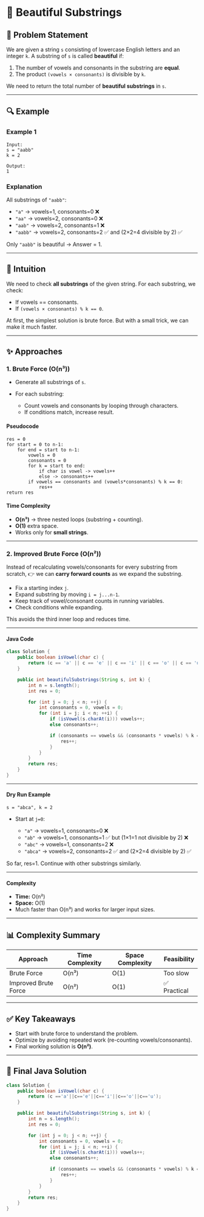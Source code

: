 
# 📘 Beautiful Substrings

## 📝 Problem Statement

We are given a string `s` consisting of lowercase English letters and an integer `k`.
A substring of `s` is called **beautiful** if:

1. The number of vowels and consonants in the substring are **equal**.
2. The product `(vowels × consonants)` is divisible by `k`.

We need to return the total number of **beautiful substrings** in `s`.

---

## 🔍 Example

### Example 1

```
Input:
s = "aabb"
k = 2

Output:
1
```

### Explanation

All substrings of `"aabb"`:

* `"a"` → vowels=1, consonants=0 ❌
* `"aa"` → vowels=2, consonants=0 ❌
* `"aab"` → vowels=2, consonants=1 ❌
* `"aabb"` → vowels=2, consonants=2 ✅ and (2×2=4 divisible by 2) ✅

Only `"aabb"` is beautiful → Answer = 1.

---

## 🧠 Intuition

We need to check **all substrings** of the given string.
For each substring, we check:

* If vowels == consonants.
* If `(vowels × consonants) % k == 0`.

At first, the simplest solution is brute force. But with a small trick, we can make it much faster.

---

## ✨ Approaches

### **1. Brute Force (O(n³))**

* Generate all substrings of `s`.
* For each substring:

  * Count vowels and consonants by looping through characters.
  * If conditions match, increase result.

#### Pseudocode

```
res = 0
for start = 0 to n-1:
    for end = start to n-1:
        vowels = 0
        consonants = 0
        for k = start to end:
            if char is vowel -> vowels++
            else -> consonants++
        if vowels == consonants and (vowels*consonants) % k == 0:
            res++
return res
```

#### Time Complexity

* **O(n³)** → three nested loops (substring + counting).
* **O(1)** extra space.
* Works only for **small strings**.

---

### **2. Improved Brute Force (O(n²))**

Instead of recalculating vowels/consonants for every substring from scratch,
👉 we can **carry forward counts** as we expand the substring.

* Fix a starting index `j`.
* Expand substring by moving `i = j...n-1`.
* Keep track of vowel/consonant counts in running variables.
* Check conditions while expanding.

This avoids the third inner loop and reduces time.

---

#### Java Code

```java
class Solution {
    public boolean isVowel(char c) {
        return (c == 'a' || c == 'e' || c == 'i' || c == 'o' || c == 'u');
    }

    public int beautifulSubstrings(String s, int k) {
        int n = s.length();
        int res = 0;

        for (int j = 0; j < n; ++j) {
            int consonants = 0, vowels = 0;
            for (int i = j; i < n; ++i) {
                if (isVowel(s.charAt(i))) vowels++;
                else consonants++;

                if (consonants == vowels && (consonants * vowels) % k == 0) {
                    res++;
                }
            }
        }
        return res;
    }
}
```

---

#### Dry Run Example

`s = "abca", k = 2`

* Start at `j=0`:

  * `"a"` → vowels=1, consonants=0 ❌
  * `"ab"` → vowels=1, consonants=1 ✅ but (1×1=1 not divisible by 2) ❌
  * `"abc"` → vowels=1, consonants=2 ❌
  * `"abca"` → vowels=2, consonants=2 ✅ and (2×2=4 divisible by 2) ✅

So far, res=1. Continue with other substrings similarly.

---

#### Complexity

* **Time:** O(n²)
* **Space:** O(1)
* Much faster than O(n³) and works for larger input sizes.

---

## 📊 Complexity Summary

| Approach             | Time Complexity | Space Complexity | Feasibility |
| -------------------- | --------------- | ---------------- | ----------- |
| Brute Force          | O(n³)           | O(1)             | Too slow    |
| Improved Brute Force | O(n²)           | O(1)             | ✅ Practical |

---

## ✅ Key Takeaways

* Start with brute force to understand the problem.
* Optimize by avoiding repeated work (re-counting vowels/consonants).
* Final working solution is **O(n²)**.

---

## 📌 Final Java Solution

```java
class Solution {
    public boolean isVowel(char c) {
        return (c =='a'||c=='e'||c=='i'||c=='o'||c=='u');
    }

    public int beautifulSubstrings(String s, int k) {
        int n = s.length();
        int res = 0;

        for (int j = 0; j < n; ++j) {
            int consonants = 0, vowels = 0;
            for (int i = j; i < n; ++i) {
                if (isVowel(s.charAt(i))) vowels++;
                else consonants++;

                if (consonants == vowels && (consonants * vowels) % k == 0) {
                    res++;
                }
            }
        }
        return res;
    }
}
```
